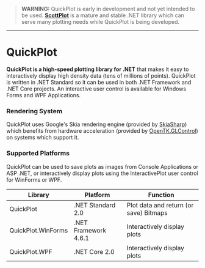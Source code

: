 > **WARNING:** QuickPlot is early in development and not yet intended to be used. **[ScottPlot](https://github.com/swharden/ScottPlot)** is a mature and stable .NET library which can serve many plotting needs while QuickPlot is being developed.

---

# QuickPlot

**QuickPlot is a high-speed plotting library for .NET** that makes it easy to interactively display high density data (tens of millions of points). QuickPlot is written in .NET Standard so it can be used in both .NET Framework and .NET Core projects. An interactive user control is available for Windows Forms and WPF Applications. 

### Rendering System

QuickPlot uses Google's Skia rendering engine (provided by [SkiaSharp](https://www.nuget.org/packages/SkiaSharp/)) which benefits from hardware acceleration (provided by [OpenTK.GLControl](https://www.nuget.org/packages/OpenTK.GLControl/)) on systems which support it.

### Supported Platforms

QuickPlot can be used to save plots as images from Console Applications or ASP .NET, or interactively display plots using the InteractivePlot user control for WinForms or WPF.

Library | Platform | Function
---|---|---
QuickPlot | .NET Standard 2.0 | Plot data and return (or save) Bitmaps
QuickPlot.WinForms | .NET Framework 4.6.1 | Interactively display plots
QuickPlot.WPF | .NET Core 2.0 | Interactively display plots